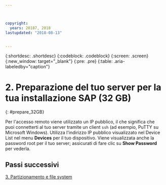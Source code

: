 ```yaml
---



copyright:
  years: 20187, 2018
lastupdated: "2018-08-13"


---
```


{:shortdesc: .shortdesc}
{:codeblock: .codeblock}
{:screen: .screen}
{:new_window: target="_blank"}
{:pre: .pre}
{:table: .aria-labeledby="caption"}

# 2. Preparazione del tuo server per la tua installazione SAP (32 GB)
{: #prepare_32GB}

Per l'accesso remoto viene utilizzato un IP pubblico, il che significa che puoi connetterti al tuo server tramite un client `ssh` (ad esempio, PuTTY su Microsoft Windows). Utilizza l'indirizzo IP pubblico visualizzato nel Device List nel menu **Devices** per il tuo dispositivo. Viene visualizzata anche la password root per il tuo server; assicurati di fare clic su **Show Password** per vederla.

## Passi successivi

 [3. Partizionamento e file system](/docs/infrastructure/sap-netweaver-rhel-qrg/rhel-partition-32GB.html)

